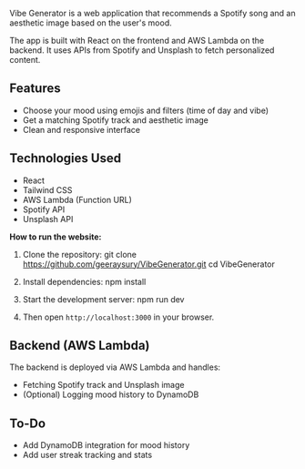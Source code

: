 Vibe Generator is a web application that recommends a Spotify song and an aesthetic image based on the user's mood.

The app is built with React on the frontend and AWS Lambda on the backend. It uses APIs from Spotify and Unsplash to fetch personalized content.

## Features

- Choose your mood using emojis and filters (time of day and vibe)
- Get a matching Spotify track and aesthetic image
- Clean and responsive interface

## Technologies Used

- React
- Tailwind CSS
- AWS Lambda (Function URL)
- Spotify API
- Unsplash API

**How to run the website:**

1. Clone the repository:
git clone https://github.com/geeraysury/VibeGenerator.git
cd VibeGenerator

2. Install dependencies:
npm install

3. Start the development server:
npm run dev

4. Then open `http://localhost:3000` in your browser.

## Backend (AWS Lambda)

The backend is deployed via AWS Lambda and handles:
- Fetching Spotify track and Unsplash image
- (Optional) Logging mood history to DynamoDB

## To-Do

- Add DynamoDB integration for mood history
- Add user streak tracking and stats
